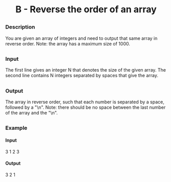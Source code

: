 # <p align="center">B - Reverse the order of an array</p>
### Description
You are given an array of integers and need to output that same array in reverse order. Note: the array has a maximum size of 1000.
##
### Input
The first line gives an integer N that denotes the size of the given array. The second line contains N integers separated by spaces that give the array.
##
### Output
The array in reverse order, such that each number is separated by a space, followed by a "\n". Note: there should be no space between the last number of the array and the "\n".
##
### Example
#### Input
3
1 2 3
#### Output
3 2 1
